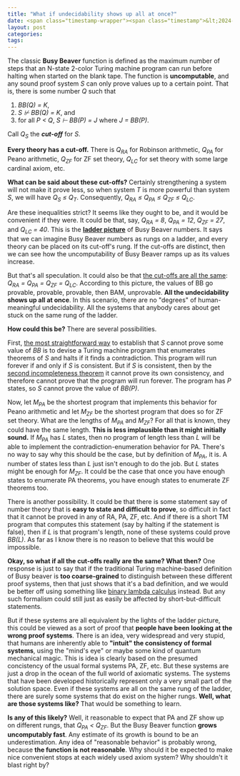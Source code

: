 ```yaml
---
title: "What if undecidability shows up all at once?"
date: <span class="timestamp-wrapper"><span class="timestamp">&lt;2024-07-15 Mon&gt;</span></span>
layout: post
categories: 
tags: 
---
```


The classic **Busy Beaver** function is defined as the maximum number of steps that an N-state 2-color Turing machine program can run before halting when started on the blank tape. The function is **uncomputable**, and any sound proof system *S* can only prove values up to a certain point. That is, there is some number *Q* such that

1.  *BB(Q) = K*,
2.  *S ⊬ BB(Q) = K*, and
3.  for all *P < Q*, *S ⊢ BB(P) = J* where *J = BB(P)*.

Call *Q<sub>S</sub>* the ***cut-off*** for *S*.

**Every theory has a cut-off.** There is *Q<sub>RA</sub>* for Robinson arithmetic, *Q<sub>PA</sub>* for Peano arithmetic, *Q<sub>ZF</sub>* for ZF set theory, *Q<sub>LC</sub>* for set theory with some large cardinal axiom, etc.

**What can be said about these cut-offs?** Certainly strengthening a system will not make it prove less, so when system *T* is more powerful than system *S*, we will have *Q<sub>S</sub> ≤ Q<sub>T</sub>*. Consequently, *Q<sub>RA</sub> ≤ Q<sub>PA</sub> ≤ Q<sub>ZF</sub> ≤ Q<sub>LC</sub>*.

Are these inequalities strict? It seems like they ought to be, and it would be convenient if they were. It could be that, say, *Q<sub>RA</sub> = 8*, *Q<sub>PA</sub> = 12*, *Q<sub>ZF</sub> = 27*, and *Q<sub>LC</sub> = 40*. This is the **[ladder picture](https://scottaaronson.blog/?p=4916#comment-1849770)** of Busy Beaver numbers. It says that we can imagine Busy Beaver numbers as rungs on a ladder, and every theory can be placed on its cut-off's rung. If the cut-offs are distinct, then we can see how the uncomputability of Busy Beaver ramps up as its values increase.

But that's all speculation. It could also be that [the cut-offs are all the same](https://scottaaronson.blog/?p=8088#comment-1981312): *Q<sub>RA</sub> = Q<sub>PA</sub> = Q<sub>ZF</sub> = Q<sub>LC</sub>*. According to this picture, the values of BB go provable, provable, provable, then BAM, unprovable. **All the undecidability shows up all at once**. In this scenario, there are no "degrees" of human-meaningful undecidability. All the systems that anybody cares about get stuck on the same rung of the ladder.

**How could this be?** There are several possibilities.

First, [the most straightforward way](https://arxiv.org/pdf/1605.04343) to establish that *S* cannot prove some value of *BB* is to devise a Turing machine program that enumerates theorems of *S* and halts if it finds a contradiction. This program will run forever if and only if *S* is consistent. But if *S* is consistent, then by the [second incompleteness theorem](https://nickdrozd.github.io/2018/08/13/incompleteness.html) it cannot prove its own consistency, and therefore cannot prove that the program will run forever. The program has *P* states, so *S* cannot prove the value of *BB(P)*.

Now, let *M<sub>PA</sub>* be the shortest program that implements this behavior for Peano arithmetic and let *M<sub>ZF</sub>* be the shortest program that does so for ZF set theory. What are the lengths of *M<sub>PA</sub>* and *M<sub>ZF</sub>*? For all that is known, they could have the same length. **This is less implausible than it might initially sound.** If *M<sub>PA</sub>* has *L* states, then no program of length less than *L* will be able to implement the contradiction-enumeration behavior for PA. There's no way to say why this should be the case, but by definition of *M<sub>PA</sub>*, it is. A number of states less than *L* just isn't enough to do the job. But *L* states might be enough for *M<sub>ZF</sub>*. It could be the case that once you have enough states to enumerate PA theorems, you have enough states to enumerate ZF theorems too.

There is another possibility. It could be that there is some statement say of number theory that is **easy to state and difficult to prove**, so difficult in fact that it cannot be proved in any of RA, PA, ZF, etc. And if there is a short TM program that computes this statement (say by halting if the statement is false), then if *L* is that program's length, none of these systems could prove *BB(L)*. As far as I know there is no reason to believe that this would be impossible.

**Okay, so what if all the cut-offs really are the same? What then?** One response is just to say that if the traditional Turing machine-based definition of Busy beaver is **too coarse-grained** to distinguish between these different proof systems, then that just shows that it's a bad definition, and we would be better off using something like [binary lambda calculus](https://oeis.org/A333479) instead. But any such formalism could still just as easily be affected by short-but-difficult statements.

But if these systems are all equivalent by the lights of the ladder picture, this could be viewed as a sort of proof that **people have been looking at the wrong proof systems**. There is an idea, very widespread and very stupid, that humans are inherently able to **"intuit" the consistency of formal systems**, using the "mind's eye" or maybe some kind of quantum mechanical magic. This is idea is clearly based on the presumed concistency of the usual formal systems PA, ZF, etc. But these systems are just a drop in the ocean of the full world of axiomatic systems. The systems that have been developed historically represent only a very small part of the solution space. Even if these systems are all on the same rung of the ladder, there are surely some systems that do exist on the higher rungs. **Well, what are those systems like?** That would be something to learn.

**Is any of this likely?** Well, it reasonable to expect that PA and ZF show up on different rungs, that *Q<sub>PA</sub> < Q<sub>ZF</sub>*. But the Busy Beaver function **grows uncomputably fast**. Any estimate of its growth is bound to be an underestimation. Any idea of "reasonable behavior" is probably wrong, because **the function is not reasonable**. Why should it be expected to make nice convenient stops at each widely used axiom system? Why shouldn't it blast right by?
